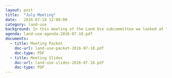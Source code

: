 ```yaml
---
layout: post
title:  "July Meeting"
date:   2016-07-18 12:00:00
category: land-use
background: In this meeting of the Land Use subcommittee we looked at the USB boundary policy, the greenbelt policy, and options and procedures for USB expansion.
agenda: land-use-agenda-2016-07-18.pdf
documents:
  - title: Meeting Packet
    doc-url: land-use-packet-2016-07-18.pdf
    doc-type: PDF
  - title: Meeting Slides
    doc-url: land-use-slides-2016-07-18.pdf
    doc-type: PDF
---
```

